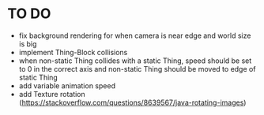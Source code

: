 TO DO
=====

* fix background rendering for when camera is near edge and world size is big
* implement Thing-Block collisions
* when non-static Thing collides with a static Thing, speed should be set to 0 in the correct axis and non-static Thing should be moved to edge of static Thing
* add variable animation speed
* add Texture rotation (https://stackoverflow.com/questions/8639567/java-rotating-images)
